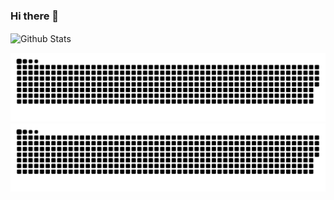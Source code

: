 ### Hi there 👋

<!--
**IgorAugust0/IgorAugust0** is a ✨ _special_ ✨ repository because its `README.md` (this file) appears on your GitHub profile.

Here are some ideas to get you started:

- 🔭 I’m currently working on ...
- 🌱 I’m currently learning ...
- 👯 I’m looking to collaborate on ...
- 🤔 I’m looking for help with ...
- 💬 Ask me about ...
- 📫 How to reach me: ...
- 😄 Pronouns: ...
- ⚡ Fun fact: ...
-->

<span align="center">
  <img align="center" src="https://github-readme-stats.vercel.app/api?username=IgorAugust0&show_icons=true&theme=tokyonight&hide_border=true" alt="Github Stats" height=175/>
</span>

![github contribution grid snake animation](https://raw.githubusercontent.com/IgorAugust0/IgorAugust0/output/github-contribution-grid-snake-dark.svg#gh-dark-mode-only)![github contribution grid snake animation](https://raw.githubusercontent.com/IgorAugust0/IgorAugust0/output/github-contribution-grid-snake.svg#gh-light-mode-only)

<!--![](https://komarev.com/ghpvc/?username=IgorAugust0)-->
